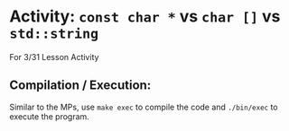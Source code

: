 # Activity: `const char *` vs `char []` vs  `std::string`
For 3/31 Lesson Activity

## Compilation / Execution:
Similar to the MPs, use `make exec` to compile the code and `./bin/exec` to execute the program.
